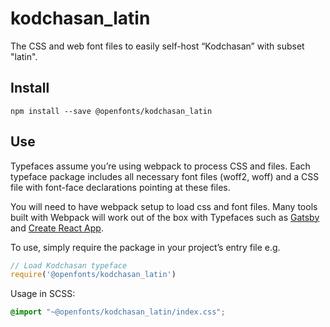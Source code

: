 
# kodchasan_latin

The CSS and web font files to easily self-host “Kodchasan” with subset "latin".

## Install

`npm install --save @openfonts/kodchasan_latin`

## Use

Typefaces assume you’re using webpack to process CSS and files. Each typeface
package includes all necessary font files (woff2, woff) and a CSS file with
font-face declarations pointing at these files.

You will need to have webpack setup to load css and font files. Many tools built
with Webpack will work out of the box with Typefaces such as [Gatsby](https://github.com/gatsbyjs/gatsby)
and [Create React App](https://github.com/facebookincubator/create-react-app).

To use, simply require the package in your project’s entry file e.g.

```javascript
// Load Kodchasan typeface
require('@openfonts/kodchasan_latin')
```

Usage in SCSS:
```scss
@import "~@openfonts/kodchasan_latin/index.css";
```
